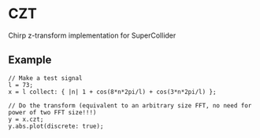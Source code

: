 # CZT
Chirp z-transform implementation for SuperCollider

## Example
```
// Make a test signal
l = 73;
x = l collect: { |n| 1 + cos(8*n*2pi/l) + cos(3*n*2pi/l) };

// Do the transform (equivalent to an arbitrary size FFT, no need for power of two FFT size!!!)
y = x.czt;
y.abs.plot(discrete: true);
```
